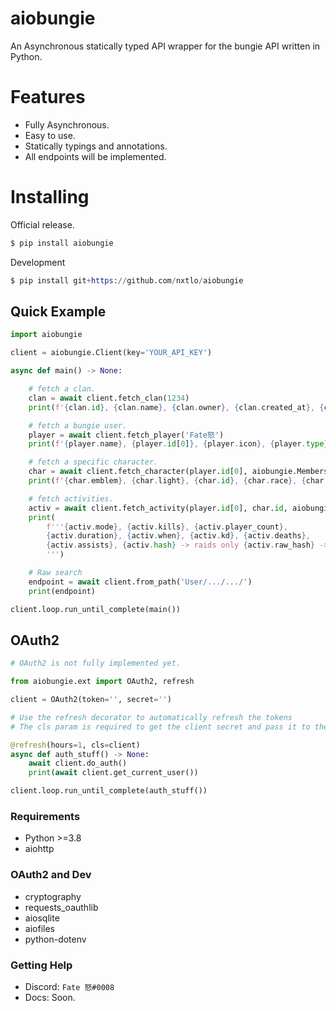 # aiobungie

An Asynchronous statically typed API wrapper for the bungie API written in Python.

# Features

* Fully Asynchronous.
* Easy to use.
* Statically typings and annotations.
* All endpoints will be implemented.

# Installing

Official release.

```s
$ pip install aiobungie
```

Development

```s
$ pip install git+https://github.com/nxtlo/aiobungie
```

## Quick Example

```python
import aiobungie

client = aiobungie.Client(key='YOUR_API_KEY')

async def main() -> None:

    # fetch a clan.
    clan = await client.fetch_clan(1234)
    print(f'{clan.id}, {clan.name}, {clan.owner}, {clan.created_at}, {clan.about}')

    # fetch a bungie user.
    player = await client.fetch_player('Fate怒')
    print(f'{player.name}, {player.id[0]}, {player.icon}, {player.type}')

    # fetch a specific character.
    char = await client.fetch_character(player.id[0], aiobungie.MembershipType.STEAM, aiobungie.DestinyCharacter.WARLOCK)
    print(f'{char.emblem}, {char.light}, {char.id}, {char.race}, {char.gender}, {char._class}')

    # fetch activities.
    activ = await client.fetch_activity(player.id[0], char.id, aiobungie.MembershipType.STEAM, aiobungie.GameMode.RAID)
    print(
        f'''{activ.mode}, {activ.kills}, {activ.player_count}, 
        {activ.duration}, {activ.when}, {activ.kd}, {activ.deaths},
        {activ.assists}, {activ.hash} -> raids only {activ.raw_hash} -> Any
        ''')

    # Raw search
    endpoint = await client.from_path('User/.../.../')
    print(endpoint)

client.loop.run_until_complete(main())
```

## OAuth2

```py
# OAuth2 is not fully implemented yet.

from aiobungie.ext import OAuth2, refresh

client = OAuth2(token='', secret='')

# Use the refresh decorator to automatically refresh the tokens
# The cls param is required to get the client secret and pass it to the POST request.

@refresh(hours=1, cls=client)
async def auth_stuff() -> None:
    await client.do_auth()
    print(await client.get_current_user())

client.loop.run_until_complete(auth_stuff())
```

### Requirements
* Python >=3.8
* aiohttp

### OAuth2 and Dev
* cryptography
* requests_oauthlib
* aiosqlite
* aiofiles
* python-dotenv


### Getting Help
* Discord: `Fate 怒#0008`
* Docs: Soon.
